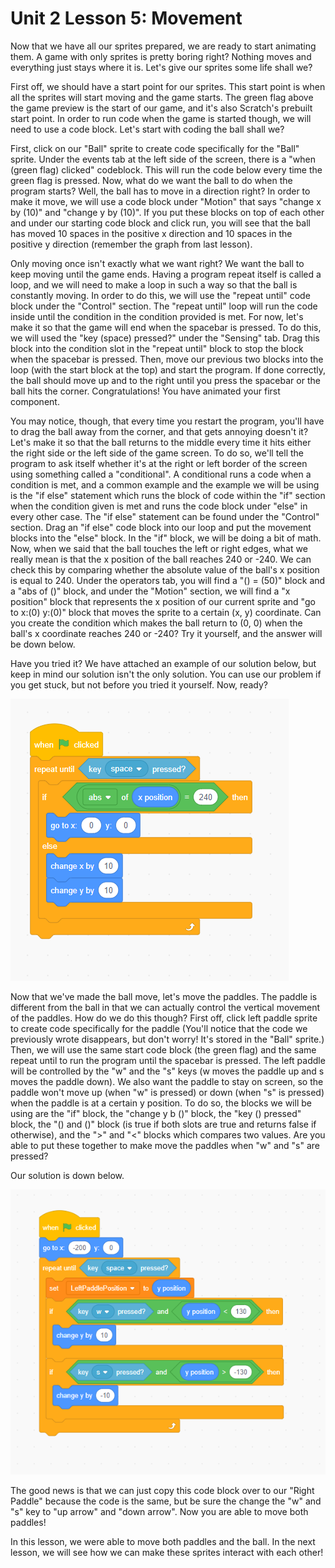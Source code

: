 # Unit 2 Lesson 5: Movement

Now that we have all our sprites prepared, we are ready to start animating them. A game with only sprites is pretty boring right? Nothing moves and everything just stays where it is. Let's give our sprites some life shall we?

First off, we should have a start point for our sprites. This start point is when all the sprites will start moving and the game starts. The green flag above the game preview is the start of our game, and it's also Scratch's prebuilt start point. In order to run code when the game is started though, we will need to use a code block. Let's start with coding the ball shall we?

First, click on our "Ball" sprite to create code specifically for the "Ball" sprite. Under the events tab at the left side of the screen, there is a "when (green flag) clicked" codeblock. This will run the code below every time the green flag is pressed. Now, what do we want the ball to do when the program starts? Well, the ball has to move in a direction right? In order to make it move, we will use a code block under "Motion" that says "change x by (10)" and "change y by (10)". If you put these blocks on top of each other and under our starting code block and click run, you will see that the ball has moved 10 spaces in the positive x direction and 10 spaces in the positive y direction (remember the graph from last lesson).

Only moving once isn't exactly what we want right? We want the ball to keep moving until the game ends. Having a program repeat itself is called a loop, and we will need to make a loop in such a way so that the ball is constantly moving. In order to do this, we will use the "repeat until" code block under the "Control" section. The "repeat until" loop will run the code inside until the condition in the condition provided is met. For now, let's make it so that the game will end when the spacebar is pressed. To do this, we will used the "key (space) pressed?" under the "Sensing" tab. Drag this block into the condition slot in the "repeat until" block to stop the block when the spacebar is pressed. Then, move our previous two blocks into the loop (with the start block at the top) and start the program. If done correctly, the ball should move up and to the right until you press the spacebar or the ball hits the corner. Congratulations! You have animated your first component.

You may notice, though, that every time you restart the program, you'll have to drag the ball away from the corner, and that gets annoying doesn't it? Let's make it so that the ball returns to the middle every time it hits either the right side or the left side of the game screen. To do so, we'll tell the program to ask itself whether it's at the right or left border of the screen using something called a "conditional". A conditional runs a code when a condition is met, and a common example and the example we will be using is the "if else" statement which runs the block of code within the "if" section when the condition given is met and runs the code block under "else" in every other case. The "if else" statement can be found under the "Control" section. Drag an "if else" code block into our loop and put the movement blocks into the "else" block. In the "if" block, we will be doing a bit of math. Now, when we said that the ball touches the left or right edges, what we really mean is that the x position of the ball reaches 240 or -240. We can check this by comparing whether the absolute value of the ball's x position is equal to 240. Under the operators tab, you will find a "() = (50)" block and a "abs of ()" block, and under the "Motion" section, we will find a "x position" block that represents the x position of our current sprite and "go to x:(0) y:(0)" block that moves the sprite to a certain (x, y) coordinate. Can you create the condition which makes the ball return to (0, 0) when the ball's x coordinate reaches 240 or -240? Try it yourself, and the answer will be down below.

Have you tried it? We have attached an example of our solution below, but keep in mind our solution isn't the only solution. You can use our problem if you get stuck, but not before you tried it yourself. Now, ready?

![Code Block Answer 1](example1.png)

Now that we've made the ball move, let's move the paddles. The paddle is different from the ball in that we can actually control the vertical movement of the paddles. How do we do this though? First off, click left paddle sprite to create code specifically for the paddle (You'll notice that the code we previously wrote disappears, but don't worry! It's stored in the "Ball" sprite.) Then, we will use the same start code block (the green flag) and the same repeat until to run the program until the spacebar is pressed. The left paddle will be controlled by the "w" and the "s" keys (w moves the paddle up and s moves the paddle down). We also want the paddle to stay on screen, so the paddle won't move up (when "w" is pressed) or down (when "s" is pressed) when the paddle is at a certain y position. To do so, the blocks we will be using are the "if" block, the "change y b ()" block, the "key () pressed" block, the "() and ()" block (is true if both slots are true and returns false if otherwise), and the ">" and "<" blocks which compares two values. Are you able to put these together to make move the paddles when "w" and "s" are pressed?

Our solution is down below.

![Code Block Answer 2](example2.png)

The good news is that we can just copy this code block over to our "Right Paddle" because the code is the same, but be sure the change the "w" and "s" key to "up arrow" and "down arrow". Now you are able to move both paddles!

In this lesson, we were able to move both paddles and the ball. In the next lesson, we will see how we can make these sprites interact with each other!